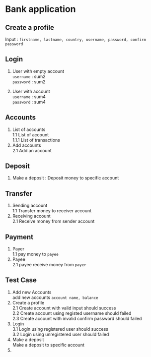 # Bank application

## Create a profile
Input : `firstname, lastname, country, username, password, confirm password`

## Login
1. User with empty account <br>
`username` : sum2 <br>
`password` : sum2 <br>

2. User with account <br>
`username` : sum4 <br>
`password` : sum4 <br>

## Accounts
1. List of accounts <br>
  1.1 List of account <br>
  1.1.1 List of transactions <br>
2. Add accounts <br>
  2.1 Add an account <br>
  
## Deposit
1. Make a deposit : Deposit money to specific account

## Transfer
1. Sending account <br>
  1.1 Transfer money to receiver account <br>
2. Receiving account <br>
  2.1 Receive money from sender account <br>
  
## Payment
1. Payer <br>
  1.1 pay money to `payee` <br>
2. Payee <br>
  2.1 payee receive money from `payer`
  
## Test Case
1. Add new Accounts <br>
add new accounts `account name, balance` <br>
2. Create a profile <br>
  2.1 Create account with valid input should success <br>
  2.2 Create account using registed username should failed <br>
  2.3 Create account with invalid confirm password should failed <br>
3. Login <br>
  3.1 Login using registered user should success <br>
  3.2 Login using unregistered user should failed <br>
4. Make a deposit <br>
Make a deposit to specific account <br>
5. 
